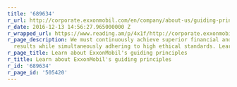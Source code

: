 ```yaml
---
title: '689634'
r_url: http://corporate.exxonmobil.com/en/company/about-us/guiding-principles/our-guiding-principles
r_date: 2016-12-13 14:56:27.965000000 Z
r_wrapped_url: https://www.reading.am/p/4x1f/http://corporate.exxonmobil.com/en/company/about-us/guiding-principles/our-guiding-principles
r_page_description: We must continuously achieve superior financial and operating
  results while simultaneously adhering to high ethical standards. Learn more at ExxonMobil.com.
r_page_title: Learn about ExxonMobil's guiding principles
r_title: Learn about ExxonMobil's guiding principles
r_id: '689634'
r_page_id: '505420'
---
```


